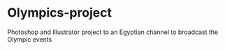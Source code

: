 # Olympics-project
Photoshop and Illustrator project to an Egyptian channel to broadcast the Olympic events 
